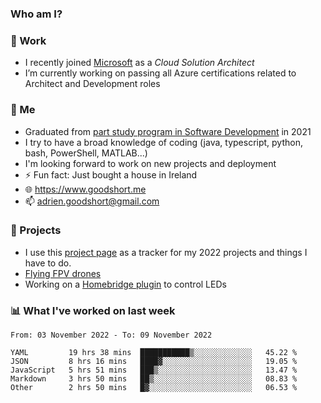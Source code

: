 ### Who am I?

<!--
**goodshort/goodshort** is a ✨ _special_ ✨ repository because its `README.md` (this file) appears on your GitHub profile.
-->
### 💼 Work
- I recently joined [Microsoft](https://www.microsoft.com/) as a _Cloud Solution Architect_
- I’m currently working on passing all Azure certifications related to Architect and Development roles

### 🌱 Me
- Graduated from [part study program in Software Development](https://www.goodshort.me/who-am-i/studies#higher-diploma-in-software-development) in 2021
- I try to have a broad knowledge of coding (java, typescript, python, bash, PowerShell, MATLAB...)
- I'm looking forward to work on new projects and deployment
- ⚡ Fun fact: Just bought a house in Ireland
- 🌐 https://www.goodshort.me
- 📫 adrien.goodshort@gmail.com

### 🚧 Projects

- I use this [project page](https://github.com/users/goodshort/projects/2) as a tracker for my 2022 projects and things I have to do.
- [Flying FPV drones](https://www.youtube.com/watch?v=PdOF5c4RF18&list=PLhU-As_kQhM6L6iwidza6sSdfxEybA7VZ)
- Working on a [Homebridge plugin](https://github.com/goodshort/homebridge-wled-preset) to control LEDs

### 📊 What I've worked on last week

<!--START_SECTION:waka-->

```text
From: 03 November 2022 - To: 09 November 2022

YAML         19 hrs 38 mins  ███████████▒░░░░░░░░░░░░░   45.22 %
JSON         8 hrs 16 mins   ████▓░░░░░░░░░░░░░░░░░░░░   19.05 %
JavaScript   5 hrs 51 mins   ███▒░░░░░░░░░░░░░░░░░░░░░   13.47 %
Markdown     3 hrs 50 mins   ██▒░░░░░░░░░░░░░░░░░░░░░░   08.83 %
Other        2 hrs 50 mins   █▓░░░░░░░░░░░░░░░░░░░░░░░   06.53 %
```

<!--END_SECTION:waka-->
